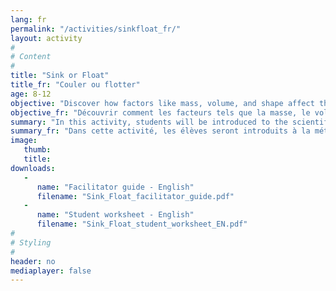 ```yaml
---
lang: fr
permalink: "/activities/sinkfloat_fr/"
layout: activity
#
# Content
#
title: "Sink or Float"
title_fr: "Couler ou flotter"
age: 8-12
objective: "Discover how factors like mass, volume, and shape affect the ability of an object to float."
objective_fr: "Découvrir comment les facteurs tels que la masse, le volume et la forme affectent la capacité d'un objet de flotter."
summary: "In this activity, students will be introduced to the scientific method which is a technique used in experimentation based on empirical evidence. The students will use this method to test their hypotheses and to determine that density affects an object's ability to float."
summary_fr: "Dans cette activité, les élèves seront introduits à la méthode scientifique, une technique utilisée dans l'expérimentation basée sur des preuves empiriques. Les élèves  utiliseront cette méthode pour vérifier leurs hypothèses afin de conclure que la densité affecte la capacité d'un object de flotter."
image:
   thumb:
   title:
downloads:
   -
      name: "Facilitator guide - English"
      filename: "Sink_Float_facilitator_guide.pdf"
   -
      name: "Student worksheet - English"
      filename: "Sink_Float_student_worksheet_EN.pdf"
#
# Styling
#
header: no
mediaplayer: false
---
```

